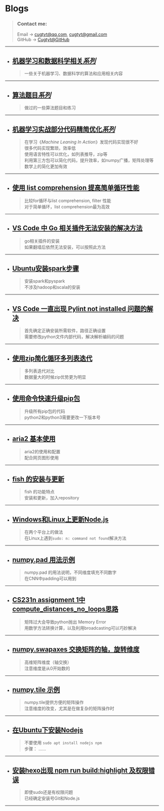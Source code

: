 # **Blogs**

> ### Contact me:  
> Email -> <cugtyt@qq.com>, <cugtyt@gmail.com>  
> GitHub -> [Cugtyt@GitHub](https://github.com/Cugtyt)

---

- ## [**机器学习和数据科学相关*系列***](https://cugtyt.github.io/blog/ml-data/index)
    > 一些关于机器学习、数据科学的算法和应用相关内容
    
---

- ## [**算法题目*系列***](https://cugtyt.github.io/blog/algo/index)
    > 做过的一些算法题目和练习      

---

- ## [**机器学习实战部分代码精简优化*系列***](https://cugtyt.github.io/blog/ml-in-action/index)
    > 在学习《*Machine Leaning In Action*》发现代码实现很不好  
    > 很多代码实现繁琐，效率低    
    > 使用语言特性可以优化，如列表推导，zip等  
    > 利用第三方包可以简化代码，提升效率，如numpy广播，矩阵处理等    
    > 数学上的简化更加有效

---

- ## [**使用 list comprehension 提高简单循环性能**](https://cugtyt.github.io/blog/2018/02031239)
    > 比较for循环与list comprehension, filter 性能  
    > 对于简单循环，list comprehension最为高效    

---

- ## [**VS Code 中 Go 相关插件无法安装的解决方法**](https://cugtyt.github.io/blog/2017/12072109)
    > go相关插件的安装    
    > 如果翻墙后依然无法安装，可以按照此方法    

---

- ## [**Ubuntu安装spark步骤**](https://cugtyt.github.io/blog/2017/11192214)
    > 安装spark和pyspark    
    > 不涉及hadoop和scala的安装    

---

- ## [**VS Code 一直出现 Pylint not installed 问题的解决**](https://cugtyt.github.io/blog/2017/11162033)
    > 首先确定正确安装所需软件，路径正确设置    
    > 需要修改python文件内部代码，解决解析编码的问题    

---

- ## [**使用zip简化循环多列表迭代**](https://cugtyt.github.io/blog/2017/11131051)
    > 多列表迭代对比    
    > 数据量大的时候zip优势更为明显    

---

- ## [**使用命令快速升级pip包**](https://cugtyt.github.io/blog/2017/11060923)
    > 升级所有pip包的代码    
    > python2和python3需要更改一下版本号    

---

- ## [**aria2 基本使用**](https://cugtyt.github.io/blog/2017/11031511)
    > aria2的使用和配置    
    > 配合网页图形使用    

---

- ## [**fish 的安装与更新**](https://cugtyt.github.io/blog/2017/11031134)
    > fish 的功能特点    
    > 安装和更新，加入repository    

---

- ## [**Windows和Linux上更新Node.js**](https://cugtyt.github.io/blog/2017/11030917)
    > 在两个平台上的做法    
    > 在Linux上遇到`sudo: n: command not found`解决方法  

---

- ## [**numpy.pad 用法示例**](https://cugtyt.github.io/blog/2017/11022006)
    > numpy.pad 的用法说明，不同维度填充不同数字    
    > 在CNN中padding可以用到

---

- ## [**CS231n assignment 1中compute_distances_no_loops思路**](https://cugtyt.github.io/blog/2017/10281645)
    > 矩阵过大会导致python抛出 Memory Error    
    > 用数学方法转换计算，以及利用broadcasting可以巧妙解决

---

- ## [**numpy.swapaxes 交换矩阵的轴，旋转维度**](https://cugtyt.github.io/blog/2017/10281314)
    > 高维矩阵维度（轴交换）   
    > 注意维度是从0开始数的

---

- ## [**numpy.tile 示例**](https://cugtyt.github.io/blog/2017/10281230)
    > numpy.tile提供方便的矩阵操作   
    > 注意维度的改变，尤其是在做复杂的矩阵操作时

---

- ## [**在Ubuntu下安装Nodejs**](https://cugtyt.github.io/blog/2017/10251850)
    > 不要使用 ```sudo apt install nodejs npm```   
    > 步骤： ......
    
---

- ## [**安装hexo出现 npm run build:highlight 及权限错误**](https://cugtyt.github.io/blog/2017/10251851)
    > 即使sudo还是有权限问题  
    > 已经确定安装号Git和Node.js

---
